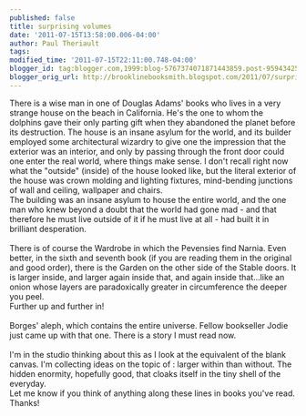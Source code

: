 ```yaml
---
published: false
title: surprising volumes
date: '2011-07-15T13:58:00.006-04:00'
author: Paul Theriault
tags: 
modified_time: '2011-07-15T22:11:00.748-04:00'
blogger_id: tag:blogger.com,1999:blog-5767374071871443859.post-95943425515214374
blogger_orig_url: http://brooklinebooksmith.blogspot.com/2011/07/surprising-volumes.html
---
```


<div>There is a wise man in one of Douglas Adams' books who lives in a very strange house on the beach in California. He's the one to whom the dolphins gave their only parting gift when they abandoned the planet before its destruction. The house is an insane asylum for the world, and its builder employed some architectural wizardry to give one the impression that the exterior was an interior, and only by passing through the front door could one enter the real world, where things make sense. I don't recall right now what the "outside" (inside) of the house looked like, but the literal exterior of the house was crown molding and lighting fixtures, mind-bending junctions of wall and ceiling, wallpaper and chairs.<br />The building was an insane asylum to house the entire world, and the one man who knew beyond a doubt that the world had gone mad - and that therefore he must live outside of it if he must live at all - had built it in brilliant desperation.<br /><br />There is of course the Wardrobe in which the Pevensies find Narnia. Even better, in the sixth and seventh book (if you are reading them in the original and good order), there is the Garden on the other side of the Stable doors. It is larger inside, and larger again inside that, and again inside that...like an onion whose layers are paradoxically greater in circumference the deeper you peel.<br />Further up and further in!<br /><br />Borges' aleph, which contains the entire universe. Fellow bookseller Jodie just came up with that one. There is a story I must read now.<br /><br />I'm in the studio thinking about this as I look at the equivalent of the blank canvas. I'm collecting ideas on the topic of : larger within than without. The hidden enormity, hopefully good, that cloaks itself in the tiny shell of the everyday. </div><div>Let me know if you think of anything along these lines in books you've read.<br />Thanks!</div>